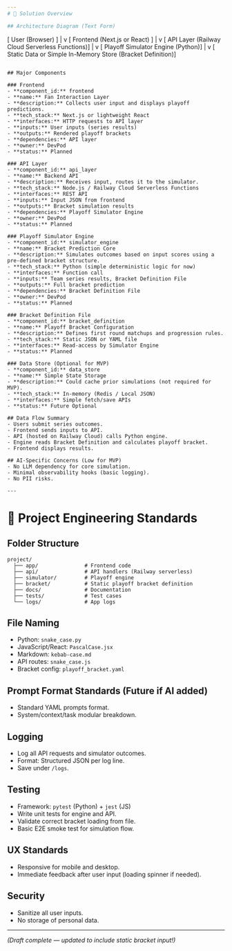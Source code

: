 ```yaml
---
# 🔄 Solution Overview

## Architecture Diagram (Text Form)
```
[ User (Browser) ] 
   |
   v
[ Frontend (Next.js or React) ]
   |
   v
[ API Layer (Railway Cloud Serverless Functions)]
   |
   v
[ Playoff Simulator Engine (Python)]
   |
   v
[ Static Data or Simple In-Memory Store (Bracket Definition)]
```

## Major Components

### Frontend
- **component_id:** frontend
- **name:** Fan Interaction Layer
- **description:** Collects user input and displays playoff predictions.
- **tech_stack:** Next.js or lightweight React
- **interfaces:** HTTP requests to API layer
- **inputs:** User inputs (series results)
- **outputs:** Rendered playoff brackets
- **dependencies:** API layer
- **owner:** DevPod
- **status:** Planned

### API Layer
- **component_id:** api_layer
- **name:** Backend API
- **description:** Receives input, routes it to the simulator.
- **tech_stack:** Node.js / Railway Cloud Serverless Functions
- **interfaces:** REST API
- **inputs:** Input JSON from frontend
- **outputs:** Bracket simulation results
- **dependencies:** Playoff Simulator Engine
- **owner:** DevPod
- **status:** Planned

### Playoff Simulator Engine
- **component_id:** simulator_engine
- **name:** Bracket Prediction Core
- **description:** Simulates outcomes based on input scores using a pre-defined bracket structure.
- **tech_stack:** Python (simple deterministic logic for now)
- **interfaces:** Function call
- **inputs:** Team series results, Bracket Definition File
- **outputs:** Full bracket prediction
- **dependencies:** Bracket Definition File
- **owner:** DevPod
- **status:** Planned

### Bracket Definition File
- **component_id:** bracket_definition
- **name:** Playoff Bracket Configuration
- **description:** Defines first round matchups and progression rules.
- **tech_stack:** Static JSON or YAML file
- **interfaces:** Read-access by Simulator Engine
- **status:** Planned

### Data Store (Optional for MVP)
- **component_id:** data_store
- **name:** Simple State Storage
- **description:** Could cache prior simulations (not required for MVP).
- **tech_stack:** In-memory (Redis / Local JSON)
- **interfaces:** Simple fetch/save APIs
- **status:** Future Optional

## Data Flow Summary
- Users submit series outcomes.
- Frontend sends inputs to API.
- API (hosted on Railway Cloud) calls Python engine.
- Engine reads Bracket Definition and calculates playoff bracket.
- Frontend displays results.

## AI-Specific Concerns (Low for MVP)
- No LLM dependency for core simulation.
- Minimal observability hooks (basic logging).
- No PII risks.

---
```

# 🔢 Project Engineering Standards

## Folder Structure
```
project/
  ├── app/               # Frontend code
  ├── api/               # API handlers (Railway serverless)
  ├── simulator/         # Playoff engine
  ├── bracket/           # Static playoff bracket definition
  ├── docs/              # Documentation
  ├── tests/             # Test cases
  └── logs/              # App logs
```

## File Naming
- Python: `snake_case.py`
- JavaScript/React: `PascalCase.jsx`
- Markdown: `kebab-case.md`
- API routes: `snake_case.js`
- Bracket config: `playoff_bracket.yaml`

## Prompt Format Standards (Future if AI added)
- Standard YAML prompts format.
- System/context/task modular breakdown.

## Logging
- Log all API requests and simulator outcomes.
- Format: Structured JSON per log line.
- Save under `/logs`.

## Testing
- Framework: `pytest` (Python) + `jest` (JS)
- Write unit tests for engine and API.
- Validate correct bracket loading from file.
- Basic E2E smoke test for simulation flow.

## UX Standards
- Responsive for mobile and desktop.
- Immediate feedback after user input (loading spinner if needed).

## Security
- Sanitize all user inputs.
- No storage of personal data.

---

*(Draft complete — updated to include static bracket input!)*